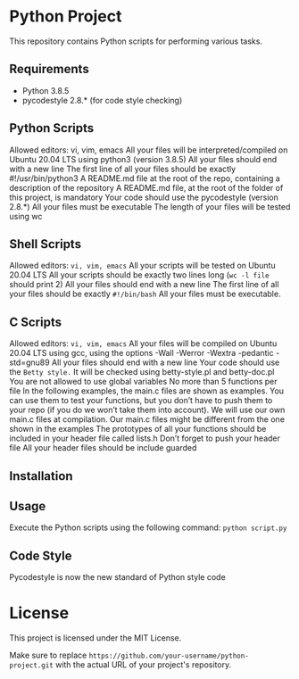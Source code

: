 # Python Project

This repository contains Python scripts for performing various tasks.

## Requirements

- Python 3.8.5
- pycodestyle 2.8.* (for code style checking)

## Python Scripts
Allowed editors: vi, vim, emacs
All your files will be interpreted/compiled on Ubuntu 20.04 LTS using python3 (version 3.8.5)
All your files should end with a new line
The first line of all your files should be exactly #!/usr/bin/python3
A README.md file at the root of the repo, containing a description of the repository
A README.md file, at the root of the folder of this project, is mandatory
Your code should use the pycodestyle (version 2.8.*)
All your files must be executable
The length of your files will be tested using wc



## Shell Scripts
Allowed editors: ``vi, vim, emacs``
All your scripts will be tested on Ubuntu 20.04 LTS
All your scripts should be exactly two lines long (``wc -l file`` should print 2)
All your files should end with a new line
The first line of all your files should be exactly ``#!/bin/bash``
All your files must be executable.


## C Scripts
Allowed editors: ``vi, vim, emacs``
All your files will be compiled on Ubuntu 20.04 LTS using gcc, using the options -Wall -Werror -Wextra -pedantic -std=gnu89
All your files should end with a new line
Your code should use the ``Betty style.`` It will be checked using betty-style.pl and betty-doc.pl
You are not allowed to use global variables
No more than 5 functions per file
In the following examples, the main.c files are shown as examples. You can use them to test your functions, but you don’t have to push them to your repo (if you do we won’t take them into account). We will use our own main.c files at compilation. Our main.c files might be different from the one shown in the examples
The prototypes of all your functions should be included in your header file called lists.h
Don’t forget to push your header file
All your header files should be include guarded



## Installation


## Usage
Execute the Python scripts using the following command:
``python script.py``


## Code Style
Pycodestyle is now the new standard of Python style code



# License
This project is licensed under the MIT License.


Make sure to replace `https://github.com/your-username/python-project.git` with the actual URL of your project's repository.


